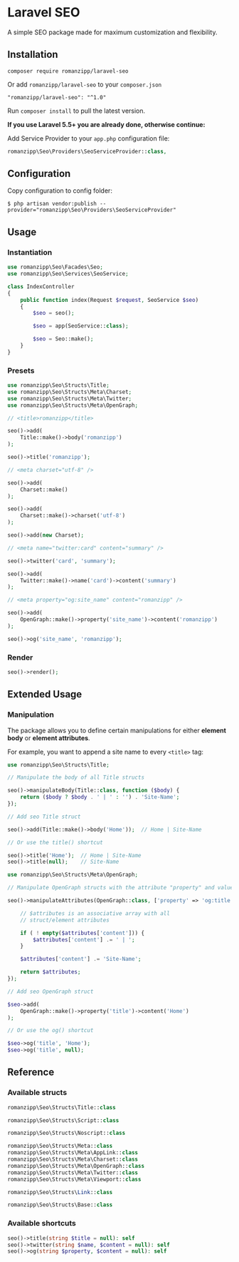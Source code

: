 # Laravel SEO

A simple SEO package made for maximum customization and flexibility.

## Installation

```
composer require romanzipp/laravel-seo
```

Or add `romanzipp/laravel-seo` to your `composer.json`

```
"romanzipp/laravel-seo": "^1.0"
```

Run `composer install` to pull the latest version.

**If you use Laravel 5.5+ you are already done, otherwise continue:**

Add Service Provider to your `app.php` configuration file:

```php
romanzipp\Seo\Providers\SeoServiceProvider::class,
```

## Configuration

Copy configuration to config folder:

```
$ php artisan vendor:publish --provider="romanzipp\Seo\Providers\SeoServiceProvider"
```

## Usage

### Instantiation

```php
use romanzipp\Seo\Facades\Seo;
use romanzipp\Seo\Services\SeoService;

class IndexController
{
    public function index(Request $request, SeoService $seo)
    {
        $seo = seo();

        $seo = app(SeoService::class);

        $seo = Seo::make();
    }
}
```

### Presets

```php
use romanzipp\Seo\Structs\Title;
use romanzipp\Seo\Structs\Meta\Charset;
use romanzipp\Seo\Structs\Meta\Twitter;
use romanzipp\Seo\Structs\Meta\OpenGraph;

// <title>romanzipp</title>

seo()->add(
    Title::make()->body('romanzipp')
);

seo()->title('romanzipp');

// <meta charset="utf-8" />

seo()->add(
    Charset::make()
);

seo()->add(
    Charset::make()->charset('utf-8')
);

seo()->add(new Charset);

// <meta name="twitter:card" content="summary" />

seo()->twitter('card', 'summary');

seo()->add(
    Twitter::make()->name('card')->content('summary')
);

// <meta property="og:site_name" content="romanzipp" />

seo()->add(
    OpenGraph::make()->property('site_name')->content('romanzipp')
);

seo()->og('site_name', 'romanzipp');
```

### Render

```php
seo()->render();
```

## Extended Usage

### Manipulation

The package allows you to define certain manipulations for either **element body** or **element attributes**.

For example, you want to append a site name to every `<title>` tag:

```php
use romanzipp\Seo\Structs\Title;

// Manipulate the body of all Title structs

seo()->manipulateBody(Title::class, function ($body) {
    return ($body ? $body . ' | ' : '') . 'Site-Name';
});

// Add seo Title struct

seo()->add(Title::make()->body('Home'));  // Home | Site-Name

// Or use the title() shortcut

seo()->title('Home');  // Home | Site-Name
seo()->title(null);    // Site-Name
```

```php
use romanzipp\Seo\Structs\Meta\OpenGraph;

// Manipulate OpenGraph structs with the attribute "property" and value "og:title"

seo()->manipulateAttributes(OpenGraph::class, ['property' => 'og:title'], function ($attributes) {

    // $attributes is an associative array with all
    // struct/element attributes

    if ( ! empty($attributes['content'])) {
        $attributes['content'] .= ' | ';
    }

    $attributes['content'] .= 'Site-Name';

    return $attributes;
});

// Add seo OpenGraph struct

$seo->add(
    OpenGraph::make()->property('title')->content('Home')
);

// Or use the og() shortcut

$seo->og('title', 'Home');
$seo->og('title', null);
```

## Reference

### Available structs

```php
romanzipp\Seo\Structs\Title::class
```

```php
romanzipp\Seo\Structs\Script::class
```

```php
romanzipp\Seo\Structs\Noscript::class
```

```php
romanzipp\Seo\Structs\Meta::class
romanzipp\Seo\Structs\Meta\AppLink::class
romanzipp\Seo\Structs\Meta\Charset::class
romanzipp\Seo\Structs\Meta\OpenGraph::class
romanzipp\Seo\Structs\Meta\Twitter::class
romanzipp\Seo\Structs\Meta\Viewport::class
```

```php
romanzipp\Seo\Structs\Link::class
```

```php
romanzipp\Seo\Structs\Base::class
```

### Available shortcuts

```php
seo()->title(string $title = null): self
seo()->twitter(string $name, $content = null): self
seo()->og(string $property, $content = null): self
```
